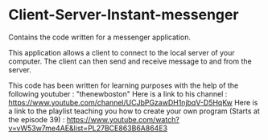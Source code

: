 # Client-Server-Instant-messenger
Contains the code written for a messenger application.

This application allows a client to connect to the local server of your computer. The client can then send and receive message to and from the server.

This code has been written for learning purposes with the help of the following youtuber : "thenewboston"
Here is a link to his channel : https://www.youtube.com/channel/UCJbPGzawDH1njbqV-D5HqKw
Here is a link to the playlist teaching you how to create your own program (Starts at the episode 39) : https://www.youtube.com/watch?v=vW53w7me4AE&list=PL27BCE863B6A864E3
